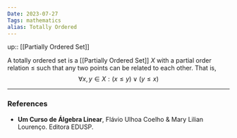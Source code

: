 ```yaml
---
Date: 2023-07-27
Tags: mathematics
alias: Totally Ordered
---
```

up:: [[Partially Ordered Set]]

A totally ordered set is a [[Partially Ordered Set]] $X$ with a partial order relation $\leq$ such that any two points can be related to each other. That is,
$$\forall x,y \in X: (x \leq y) \lor (y \leq x)$$

---
### References
- **Um Curso de Álgebra Linear**, Flávio Ulhoa Coelho & Mary Lilian Lourenço. Editora EDUSP.